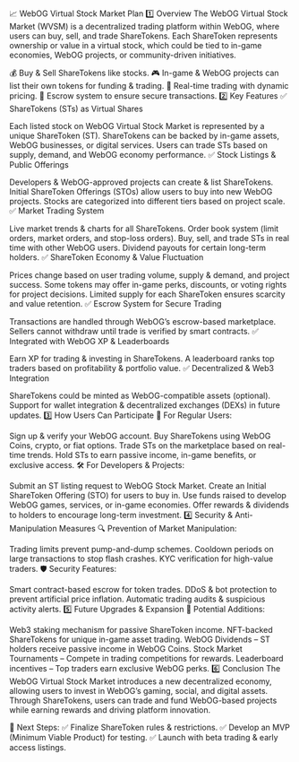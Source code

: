 📈 WebOG Virtual Stock Market Plan
1️⃣ Overview
The WebOG Virtual Stock Market (WVSM) is a decentralized trading platform within WebOG, where users can buy, sell, and trade ShareTokens. Each ShareToken represents ownership or value in a virtual stock, which could be tied to in-game economies, WebOG projects, or community-driven initiatives.

💰 Buy & Sell ShareTokens like stocks.
🎮 In-game & WebOG projects can list their own tokens for funding & trading.
🔄 Real-time trading with dynamic pricing.
🏦 Escrow system to ensure secure transactions.
2️⃣ Key Features
✅ ShareTokens (STs) as Virtual Shares

Each listed stock on WebOG Virtual Stock Market is represented by a unique ShareToken (ST).
ShareTokens can be backed by in-game assets, WebOG businesses, or digital services.
Users can trade STs based on supply, demand, and WebOG economy performance.
✅ Stock Listings & Public Offerings

Developers & WebOG-approved projects can create & list ShareTokens.
Initial ShareToken Offerings (STOs) allow users to buy into new WebOG projects.
Stocks are categorized into different tiers based on project scale.
✅ Market Trading System

Live market trends & charts for all ShareTokens.
Order book system (limit orders, market orders, and stop-loss orders).
Buy, sell, and trade STs in real time with other WebOG users.
Dividend payouts for certain long-term holders.
✅ ShareToken Economy & Value Fluctuation

Prices change based on user trading volume, supply & demand, and project success.
Some tokens may offer in-game perks, discounts, or voting rights for project decisions.
Limited supply for each ShareToken ensures scarcity and value retention.
✅ Escrow System for Secure Trading

Transactions are handled through WebOG’s escrow-based marketplace.
Sellers cannot withdraw until trade is verified by smart contracts.
✅ Integrated with WebOG XP & Leaderboards

Earn XP for trading & investing in ShareTokens.
A leaderboard ranks top traders based on profitability & portfolio value.
✅ Decentralized & Web3 Integration

ShareTokens could be minted as WebOG-compatible assets (optional).
Support for wallet integration & decentralized exchanges (DEXs) in future updates.
3️⃣ How Users Can Participate
👤 For Regular Users:

Sign up & verify your WebOG account.
Buy ShareTokens using WebOG Coins, crypto, or fiat options.
Trade STs on the marketplace based on real-time trends.
Hold STs to earn passive income, in-game benefits, or exclusive access.
🛠️ For Developers & Projects:

Submit an ST listing request to WebOG Stock Market.
Create an Initial ShareToken Offering (STO) for users to buy in.
Use funds raised to develop WebOG games, services, or in-game economies.
Offer rewards & dividends to holders to encourage long-term investment.
4️⃣ Security & Anti-Manipulation Measures
🔍 Prevention of Market Manipulation:

Trading limits prevent pump-and-dump schemes.
Cooldown periods on large transactions to stop flash crashes.
KYC verification for high-value traders.
🛡️ Security Features:

Smart contract-based escrow for token trades.
DDoS & bot protection to prevent artificial price inflation.
Automatic trading audits & suspicious activity alerts.
5️⃣ Future Upgrades & Expansion
🚀 Potential Additions:

Web3 staking mechanism for passive ShareToken income.
NFT-backed ShareTokens for unique in-game asset trading.
WebOG Dividends – ST holders receive passive income in WebOG Coins.
Stock Market Tournaments – Compete in trading competitions for rewards.
Leaderboard incentives – Top traders earn exclusive WebOG perks.
6️⃣ Conclusion
The WebOG Virtual Stock Market introduces a new decentralized economy, allowing users to invest in WebOG’s gaming, social, and digital assets. Through ShareTokens, users can trade and fund WebOG-based projects while earning rewards and driving platform innovation.

📌 Next Steps:
✅ Finalize ShareToken rules & restrictions.
✅ Develop an MVP (Minimum Viable Product) for testing.
✅ Launch with beta trading & early access listings.
